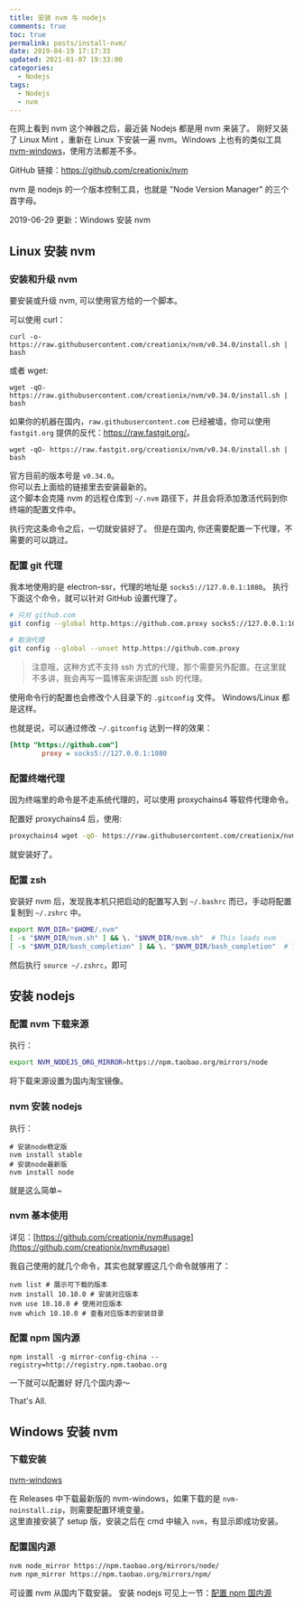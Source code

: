 ```yaml
---
title: 安装 nvm 与 nodejs
comments: true
toc: true
permalink: posts/install-nvm/
date: 2019-04-19 17:17:33
updated: 2021-01-07 19:33:00
categories:
  - Nodejs
tags:
  - Nodejs
  - nvm
---
```


在网上看到 nvm 这个神器之后，最近装 Nodejs 都是用 nvm 来装了。
刚好又装了 Linux Mint ，重新在 Linux 下安装一遍 nvm。Windows 上也有的类似工具 [nvm-windows](https://github.com/coreybutler/nvm-windows)，使用方法都差不多。

GitHub 链接：<https://github.com/creationix/nvm>

nvm 是 nodejs 的一个版本控制工具，也就是 "Node Version Manager" 的三个首字母。

2019-06-29 更新：Windows 安装 nvm

<!-- more -->

## Linux 安装 nvm

### 安装和升级 nvm

要安装或升级 nvm, 可以使用官方给的一个脚本。

可以使用 curl：

```shell
curl -o- https://raw.githubusercontent.com/creationix/nvm/v0.34.0/install.sh | bash
```

或者 wget:

```shell
wget -qO- https://raw.githubusercontent.com/creationix/nvm/v0.34.0/install.sh | bash
```

如果你的机器在国内，`raw.githubusercontent.com` 已经被墙，你可以使用 `fastgit.org` 提供的反代：<https://raw.fastgit.org/>。

```shell
wget -qO- https://raw.fastgit.org/creationix/nvm/v0.34.0/install.sh | bash
```

官方目前的版本号是 `v0.34.0`。  
你可以去上面给的链接里去安装最新的。  
这个脚本会克隆 nvm 的远程仓库到 `~/.nvm` 路径下，并且会将添加激活代码到你终端的配置文件中。

执行完这条命令之后，一切就安装好了。
但是在国内, 你还需要配置一下代理，不需要的可以跳过。

### 配置 git 代理

我本地使用的是 electron-ssr，代理的地址是 `socks5://127.0.0.1:1080`。
执行下面这个命令，就可以针对 GitHub 设置代理了。

```bash
# 只对 github.com
git config --global http.https://github.com.proxy socks5://127.0.0.1:1080

# 取消代理
git config --global --unset http.https://github.com.proxy
```

> 注意哦，这种方式不支持 ssh 方式的代理，那个需要另外配置。在这里就不多讲，我会再写一篇博客来讲配置 ssh 的代理。

使用命令行的配置也会修改个人目录下的 `.gitconfig` 文件。 Windows/Linux 都是这样。

也就是说，可以通过修改 `~/.gitconfig` 达到一样的效果：

```ini .gitconfig
[http "https://github.com"]
        proxy = socks5://127.0.0.1:1080
```

### 配置终端代理

因为终端里的命令是不走系统代理的，可以使用 proxychains4 等软件代理命令。

配置好 proxychains4 后，使用:

```bash
proxychains4 wget -qO- https://raw.githubusercontent.com/creationix/nvm/v0.34.0/install.sh | bash
```

就安装好了。

### 配置 zsh

安装好 nvm 后，发现我本机只把启动的配置写入到 `~/.bashrc` 而已，手动将配置复制到 `~/.zshrc` 中。

```bash
export NVM_DIR="$HOME/.nvm"
[ -s "$NVM_DIR/nvm.sh" ] && \. "$NVM_DIR/nvm.sh"  # This loads nvm
[ -s "$NVM_DIR/bash_completion" ] && \. "$NVM_DIR/bash_completion"  # This loads nvm bash_completion
```

然后执行 `source ~/.zshrc`，即可

## 安装 nodejs

### 配置 nvm 下载来源

执行：

```bash
export NVM_NODEJS_ORG_MIRROR=https://npm.taobao.org/mirrors/node
```

将下载来源设置为国内淘宝镜像。

### nvm 安装 nodejs

执行：

```shell
# 安装node稳定版
nvm install stable
# 安装node最新版
nvm install node
```

就是这么简单~

### nvm 基本使用

详见：[https://github.com/creationix/nvm#usage](https://github.com/creationix/nvm#usage)

我自己使用的就几个命令，其实也就掌握这几个命令就够用了：

```shell
nvm list # 展示可下载的版本
nvm install 10.10.0 # 安装对应版本
nvm use 10.10.0 # 使用对应版本
nvm which 10.10.0 # 查看对应版本的安装目录
```

### 配置 npm 国内源

```shell
npm install -g mirror-config-china --registry=http://registry.npm.taobao.org
```

一下就可以配置好 好几个国内源～

That's All.

## Windows 安装 nvm

### 下载安装

[nvm-windows](https://github.com/coreybutler/nvm-windows)

在 Releases 中下载最新版的 nvm-windows，如果下载的是 `nvm-noinstall.zip`，则需要配置环境变量。  
这里直接安装了 setup 版，安装之后在 cmd 中输入 `nvm`，有显示即成功安装。

### 配置国内源

```bash
nvm node_mirror https://npm.taobao.org/mirrors/node/
nvm npm_mirror https://npm.taobao.org/mirrors/npm/
```

可设置 nvm 从国内下载安装。
安装 nodejs 可见上一节：[配置 npm 国内源](#配置-npm-国内源)
